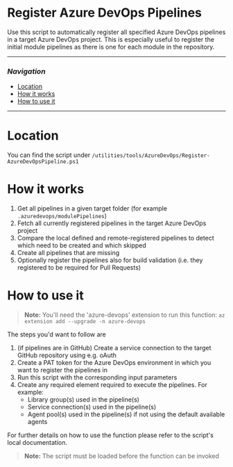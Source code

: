 # Register Azure DevOps Pipelines

Use this script to automatically register all specified Azure DevOps pipelines in a target Azure DevOps project. This is especially useful to register the initial module pipelines as there is one for each module in the repository.

---

### _Navigation_

- [Location](#location)
- [How it works](#what-it-does)
- [How to use it](#how-to-use-it)

---
# Location

You can find the script under `/utilities/tools/AzureDevOps/Register-AzureDevOpsPipeline.ps1`

# How it works

1. Get all pipelines in a given target folder (for example `.azuredevops/modulePipelines`)
1. Fetch all currently registered pipelines in the target Azure DevOps project
1. Compare the local defined and remote-registered pipelines to detect which need to be created and which skipped
1. Create all pipelines that are missing
1. Optionally register the pipelines also for build validation (i.e. they registered to be required for Pull Requests)

# How to use it

> **Note:** You'll need the 'azure-devops' extension to run this function: `az extension add --upgrade -n azure-devops`

The steps you'd want to follow are
1. (if pipelines are in GitHub) Create a service connection to the target GitHub repository using e.g. oAuth
1. Create a PAT token for the Azure DevOps environment in which you want to register the pipelines in
1. Run this script with the corresponding input parameters
1. Create any required element required to execute the pipelines. For example:
   - Library group(s) used in the pipeline(s)
   - Service connection(s) used in the pipeline(s)
   - Agent pool(s) used in the pipeline(s) if not using the default available agents

For further details on how to use the function please refer to the script's local documentation.
> **Note:** The script must be loaded before the function can be invoked


